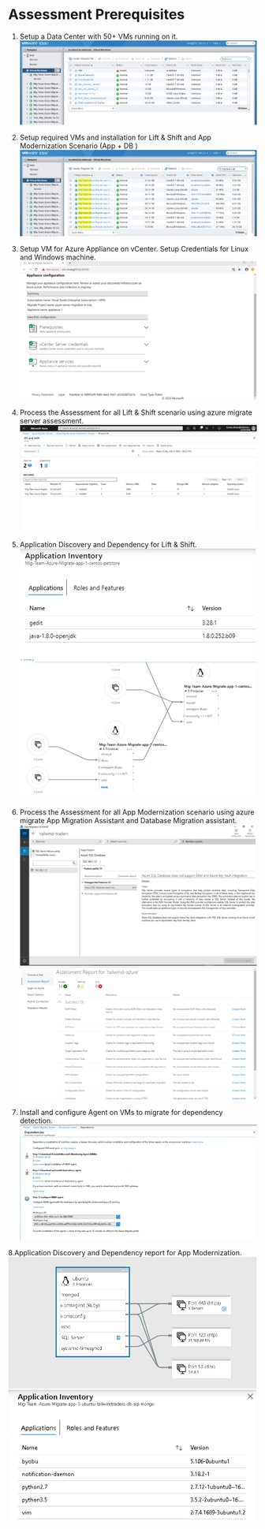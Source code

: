# Assessment Prerequisites

1. Setup a Data Center with 50+ VMs running on it.
![Application Discovery](https://github.com/Click2Cloud/Azure-Migrate/blob/master/images/prerequisites/prereq1.PNG?raw=true)

2. Setup required VMs and installation for Lift & Shift and App Modernization Scenario (App + DB )
![Application Discovery](https://github.com/Click2Cloud/Azure-Migrate/blob/master/images/prerequisites/prereq2.PNG?raw=true)

3. Setup VM for Azure Appliance on vCenter. Setup Credentials for Linux and Windows machine.
![Application Discovery](https://github.com/Click2Cloud/Azure-Migrate/blob/master/images/prerequisites/prereq3.PNG?raw=true)

4. Process the Assessment for all Lift & Shift scenario using azure migrate server assessment.
![Application Discovery](https://github.com/Click2Cloud/Azure-Migrate/blob/master/images/prerequisites/prereq4.png?raw=true)

5. Application Discovery and Dependency for Lift & Shift.
![Application Discovery](https://github.com/Click2Cloud/Azure-Migrate/blob/master/images/prerequisites/prereq5a.png?raw=true)
![Application Discovery](https://github.com/Click2Cloud/Azure-Migrate/blob/master/images/prerequisites/prereq5b.png?raw=true)

6. Process the Assessment for all App Modernization scenario using azure migrate App Migration Assistant and Database Migration assistant.
![Application Discovery](https://github.com/Click2Cloud/Azure-Migrate/blob/master/images/prerequisites/prereq6a.PNG?raw=true)
![Application Discovery](https://github.com/Click2Cloud/Azure-Migrate/blob/master/images/prerequisites/prereq6b.PNG?raw=true)

7. Install and configure Agent on VMs to migrate for dependency detection.
![Application Discovery](https://github.com/Click2Cloud/Azure-Migrate/blob/master/images/prerequisites/prereq7a.PNG?raw=true)

8.Application Discovery and Dependency report for App Modernization.
![Application Discovery](https://github.com/Click2Cloud/Azure-Migrate/blob/master/images/prerequisites/prereq8a.PNG?raw=true)
![Application Discovery](https://github.com/Click2Cloud/Azure-Migrate/blob/master/images/prerequisites/prereq8b.PNG?raw=true)